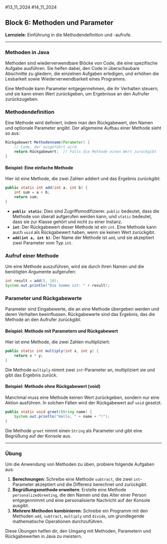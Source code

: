 #13_11_2024 #14_11_2024
## Block 6: Methoden und Parameter

**Lernziele**: Einführung in die Methodendefinition und -aufrufe.

---

### Methoden in Java

Methoden sind wiederverwendbare Blöcke von Code, die eine spezifische Aufgabe ausführen. Sie helfen dabei, den Code in überschaubare Abschnitte zu gliedern, die einzelnen Aufgaben erledigen, und erhöhen die Lesbarkeit sowie Wiederverwendbarkeit eines Programms.

Eine Methode kann Parameter entgegennehmen, die ihr Verhalten steuern, und sie kann einen Wert zurückgeben, um Ergebnisse an den Aufrufer zurückzugeben.

### Methodendefinition

Eine Methode wird definiert, indem man den Rückgabewert, den Namen und optionale Parameter angibt. Der allgemeine Aufbau einer Methode sieht so aus:

```java
Rückgabewert Methodenname(Parameter) {
    // Code, der ausgeführt wird
    return Rückgabewert;  // Falls die Methode einen Wert zurückgibt
}
```

#### Beispiel: Eine einfache Methode

Hier ist eine Methode, die zwei Zahlen addiert und das Ergebnis zurückgibt:

```java
public static int add(int a, int b) {
    int sum = a + b;
    return sum;
}
```

- **`public static`**: Dies sind Zugriffsmodifizierer. `public` bedeutet, dass die Methode von überall aufgerufen werden kann, und `static` bedeutet, dass sie zur Klasse gehört und nicht zu einer Instanz.
- **`int`**: Der Rückgabewert dieser Methode ist ein `int`. Eine Methode kann auch `void` als Rückgabewert haben, wenn sie keinen Wert zurückgibt.
- **`add(int a, int b)`**: Der Name der Methode ist `add`, und sie akzeptiert zwei Parameter vom Typ `int`.

### Aufruf einer Methode

Um eine Methode auszuführen, wird sie durch ihren Namen und die benötigten Argumente aufgerufen:

```java
int result = add(5, 10);
System.out.println("Die Summe ist: " + result);
```

### Parameter und Rückgabewerte

Parameter sind Eingabewerte, die an eine Methode übergeben werden und deren Verhalten beeinflussen. Rückgabewerte sind das Ergebnis, das die Methode an den Aufrufer zurückgibt.

#### Beispiel: Methode mit Parametern und Rückgabewert

Hier ist eine Methode, die zwei Zahlen multipliziert:

```java
public static int multiply(int x, int y) {
    return x * y;
}
```

Die Methode `multiply` nimmt zwei `int`-Parameter an, multipliziert sie und gibt das Ergebnis zurück.

#### Beispiel: Methode ohne Rückgabewert (void)

Manchmal muss eine Methode keinen Wert zurückgeben, sondern nur eine Aktion ausführen. In solchen Fällen wird der Rückgabewert auf `void` gesetzt.

```java
public static void greet(String name) {
    System.out.println("Hallo, " + name + "!");
}
```

Die Methode `greet` nimmt einen `String` als Parameter und gibt eine Begrüßung auf der Konsole aus.

---

### Übung

Um die Anwendung von Methoden zu üben, probiere folgende Aufgaben aus:

1. **Berechnungen**: Schreibe eine Methode `subtract`, die zwei `int`-Parameter akzeptiert und die Differenz berechnet und zurückgibt.
2. **Begrüßungsmethode erweitern**: Erstelle eine Methode `personalizedGreeting`, die den Namen und das Alter einer Person entgegennimmt und eine personalisierte Nachricht auf der Konsole ausgibt.
3. **Mehrere Methoden kombinieren**: Schreibe ein Programm mit den Methoden `add`, `subtract`, `multiply` und `divide`, um grundlegende mathematische Operationen durchzuführen.

Diese Übungen helfen dir, den Umgang mit Methoden, Parametern und Rückgabewerten in Java zu meistern.
